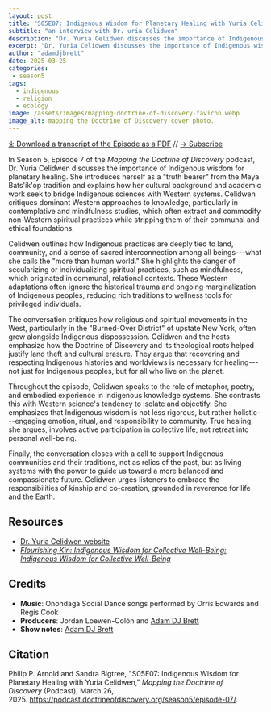 ```yaml
---
layout: post
title: "S05E07: Indigenous Wisdom for Planetary Healing with Yuria Celidwen" 
subtitle: "an interview with Dr. uria Celidwen"
description: "Dr. Yuria Celidwen discusses the importance of Indigenous wisdom for planetary healing."
excerpt: "Dr. Yuria Celidwen discusses the importance of Indigenous wisdom for planetary healing."
author: "adamdjbrett"
date: 2025-03-25
categories: 
 - season5
tags: 
  - indigenous
  - religion
  - ecology
image: /assets/images/mapping-doctrine-of-discovery-favicon.webp
image_alt: mapping the Doctrine of Discovery cover photo.
---
```


<div id="buzzsprout-player-16858545"></div><script src="https://www.buzzsprout.com/1926214/episodes/16858545-s05e07-indigenous-wisdom-for-planetary-healing-with-yuria-celidwen.js?container_id=buzzsprout-player-16858545&player=small" type="text/javascript" charset="utf-8"></script>

[⤓ Download a transcript of the Episode as a PDF](/assets/pdfs/S05E07-Indigenous-Wisdom-Planetary-Healing.pdf) // [→ Subscribe](/subscribe/)

In Season 5, Episode 7 of the *Mapping the Doctrine of Discovery* podcast, Dr. Yuria Celidwen discusses the importance of Indigenous wisdom for planetary healing. She introduces herself as a "truth bearer" from the Maya Bats'ik'op tradition and explains how her cultural background and academic work seek to bridge Indigenous sciences with Western systems. Celidwen critiques dominant Western approaches to knowledge, particularly in contemplative and mindfulness studies, which often extract and commodify non-Western spiritual practices while stripping them of their communal and ethical foundations.

Celidwen outlines how Indigenous practices are deeply tied to land, community, and a sense of sacred interconnection among all beings---what she calls the "more than human world." She highlights the danger of secularizing or individualizing spiritual practices, such as mindfulness, which originated in communal, relational contexts. These Western adaptations often ignore the historical trauma and ongoing marginalization of Indigenous peoples, reducing rich traditions to wellness tools for privileged individuals.

The conversation critiques how religious and spiritual movements in the West, particularly in the "Burned-Over District" of upstate New York, often grew alongside Indigenous dispossession. Celidwen and the hosts emphasize how the Doctrine of Discovery and its theological roots helped justify land theft and cultural erasure. They argue that recovering and respecting Indigenous histories and worldviews is necessary for healing---not just for Indigenous peoples, but for all who live on the planet.

Throughout the episode, Celidwen speaks to the role of metaphor, poetry, and embodied experience in Indigenous knowledge systems. She contrasts this with Western science's tendency to isolate and objectify. She emphasizes that Indigenous wisdom is not less rigorous, but rather holistic---engaging emotion, ritual, and responsibility to community. True healing, she argues, involves active participation in collective life, not retreat into personal well-being.

Finally, the conversation closes with a call to support Indigenous communities and their traditions, not as relics of the past, but as living systems with the power to guide us toward a more balanced and compassionate future. Celidwen urges listeners to embrace the responsibilities of kinship and co-creation, grounded in reverence for life and the Earth.

## Resources
* [Dr. Yuria Celidwen website](https://www.yuriacelidwen.com/)
* [*Flourishing Kin: Indigenous Wisdom for Collective Well-Being: Indigenous Wisdom for Collective Well-Being*](https://bookshop.org/p/books/flourishing-kin-indigenous-foundations-for-collective-well-being-yuria-celidwen/19673964)

## Credits

- **Music**: Onondaga Social Dance songs performed by Orris Edwards and Regis Cook
- **Producers**: Jordan Loewen-Colón and [Adam DJ Brett](https://adamdjbrett.com)
- **Show notes**: [Adam DJ Brett](https://adamdjbrett.com)

## Citation
Philip P. Arnold and Sandra Bigtree, "S05E07: Indigenous Wisdom for Planetary Healing with Yuria Celidwen," _Mapping the Doctrine of Discovery_ (Podcast), March 26, 2025. <https://podcast.doctrineofdiscovery.org/season5/episode-07/>.
